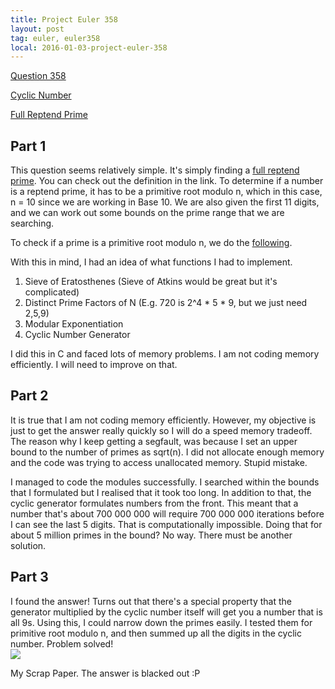 ```yaml
---
title: Project Euler 358
layout: post
tag: euler, euler358
local: 2016-01-03-project-euler-358
---
```

<a href="https://projecteuler.net/problem=358">Question 358</a>
<p><a href="https://en.wikipedia.org/wiki/Cyclic_number">Cyclic Number</a></p>
<p><a href="https://en.wikipedia.org/wiki/Full_reptend_prime">Full Reptend Prime</a></p>

<h2>Part 1</h2>
This question seems relatively simple. It's simply finding a <a href="https://en.wikipedia.org/wiki/Full_reptend_prime">full reptend prime</a>. You can check out the definition in the link. To determine if a number is a reptend prime, it has to be a primitive root modulo n, which in this case, n = 10 since we are working in Base 10. We are also given the first 11 digits, and we can work out some bounds on the prime range that we are searching.

To check if a prime is a primitive root modulo n, we do the <a href="https://en.wikipedia.org/wiki/Primitive_root_modulo_n#Finding_primitive_roots">following</a>.

With this in mind, I had an idea of what functions I had to implement.

<ol>
	<li>Sieve of Eratosthenes (Sieve of Atkins would be great but it's complicated)</li>
	<li>Distinct Prime Factors of N (E.g. 720 is 2^4 * 5 * 9, but we just need 2,5,9)</li>
	<li>Modular Exponentiation</li>
	<li>Cyclic Number Generator</li>
</ol>

I did this in C and faced lots of memory problems. I am not coding memory efficiently. I will need to improve on that.

<h2>Part 2</h2>
It is true that I am not coding memory efficiently. However, my objective is just to get the answer really quickly so I will do a speed memory tradeoff. The reason why I keep getting a segfault, was because I set an upper bound to the number of primes as sqrt(n). I did not allocate enough memory and the code was trying to access unallocated memory. Stupid mistake.

I managed to code the modules successfully. I searched within the bounds that I formulated but I realised that it took too long. In addition to that, the cyclic generator formulates numbers from the front. This meant that a number that's about 700 000 000 will require 700 000 000 iterations before I can see the last 5 digits. That is computationally impossible. Doing that for about 5 million primes in the bound? No way. There must be another solution.

<h2>Part 3</h2>
I found the answer! Turns out that there's a special property that the generator multiplied by the cyclic number itself will get you a number that is all 9s. Using this, I could narrow down the primes easily. I tested them for primitive root modulo n, and then summed up all the digits in the cyclic number. Problem solved!

<div class="image-wrapper">
<img src="/images/{{page.local}}/1.jpg">
<p class="image-caption">My Scrap Paper. The answer is blacked out :P</p>
</div>



